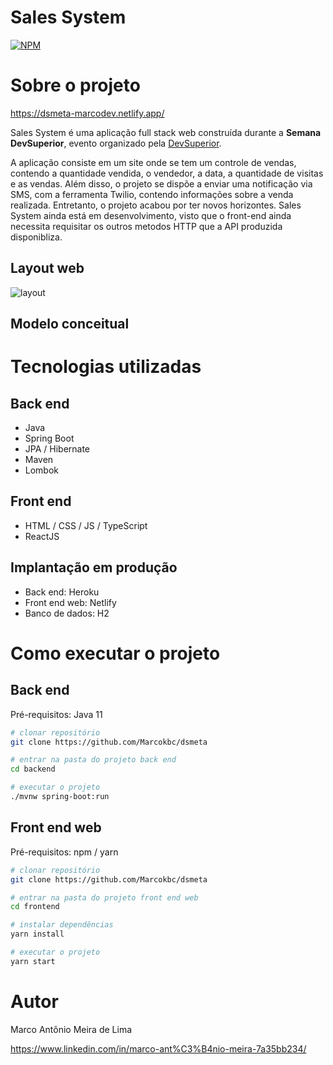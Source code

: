# Sales System
[![NPM](https://img.shields.io/npm/l/react)](https://github.com/devsuperior/sds1-wmazoni/blob/master/LICENSE) 

# Sobre o projeto

https://dsmeta-marcodev.netlify.app/

Sales System é uma aplicação full stack web construída durante a **Semana DevSuperior**, evento organizado pela [DevSuperior](https://devsuperior.com "Site da DevSuperior").

A aplicação consiste em um site onde se tem um controle de vendas, contendo a quantidade vendida, o vendedor, a data, a quantidade de visitas e as vendas. Além disso, o projeto se dispõe a enviar uma notificação via SMS, com a ferramenta Twilio, contendo informações sobre a venda realizada. 
Entretanto, o projeto acabou por ter novos horizontes. Sales System ainda está em desenvolvimento, visto que o front-end ainda necessita requisitar os outros metodos HTTP que a API produzida disponibliza.

## Layout web
![layout](https://user-images.githubusercontent.com/88397083/190874993-2b1f59fc-e824-4afe-a67c-f14e2dba4fe1.png)


## Modelo conceitual

# Tecnologias utilizadas
## Back end
- Java
- Spring Boot
- JPA / Hibernate
- Maven
- Lombok
## Front end
- HTML / CSS / JS / TypeScript
- ReactJS
## Implantação em produção
- Back end: Heroku
- Front end web: Netlify
- Banco de dados: H2

# Como executar o projeto

## Back end
Pré-requisitos: Java 11

```bash
# clonar repositório
git clone https://github.com/Marcokbc/dsmeta

# entrar na pasta do projeto back end
cd backend

# executar o projeto
./mvnw spring-boot:run
```

## Front end web
Pré-requisitos: npm / yarn

```bash
# clonar repositório
git clone https://github.com/Marcokbc/dsmeta

# entrar na pasta do projeto front end web
cd frontend

# instalar dependências
yarn install

# executar o projeto
yarn start
```

# Autor

Marco Antônio Meira de Lima

https://www.linkedin.com/in/marco-ant%C3%B4nio-meira-7a35bb234/
